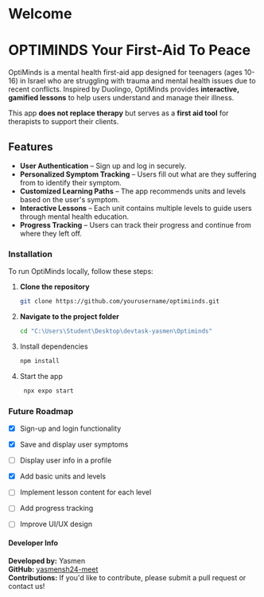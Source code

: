 # Welcome 
# OPTIMINDS Your First-Aid To Peace 

OptiMinds is a mental health first-aid app designed for teenagers (ages 10-16) in Israel who are struggling with trauma and mental health issues due to recent conflicts. Inspired by Duolingo, OptiMinds provides **interactive, gamified lessons** to help users understand and manage their illness. 

This app **does not replace therapy** but serves as a **first aid tool** for therapists to support their clients.

## Features

- **User Authentication** – Sign up and log in securely.
- **Personalized Symptom Tracking** – Users fill out what are they suffering from to identify their symptom.
- **Customized Learning Paths** – The app recommends units and levels based on the user's symptom.
- **Interactive Lessons** – Each unit contains multiple levels to guide users through mental health education.
- **Progress Tracking** – Users can track their progress and continue from where they left off.



### Installation

To run OptiMinds locally, follow these steps:

1. **Clone the repository**  
   ```sh
   git clone https://github.com/yourusername/optimiinds.git

2. **Navigate to the project folder**  
   ```sh
   cd "C:\Users\Student\Desktop\devtask-yasmen\Optiminds"

3. Install dependencies

   ```sh
   npm install
   ```

4. Start the app

   ```sh
    npx expo start
   ```


### Future Roadmap

- [x] Sign-up and login functionality
- [x] Save and display user symptoms
- [ ] Display user info in a profile 
- [x] Add basic units and levels
- [ ] Implement lesson content for each level
- [ ] Add progress tracking
- [ ] Improve UI/UX design


#### Developer Info

**Developed by:** Yasmen  
**GitHub:** [yasmensh24-meet](https://github.com/yasmensh24-meet)  
**Contributions:** If you'd like to contribute, please submit a pull request or contact us! 